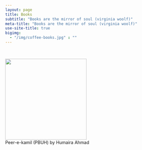 ```yaml
---
layout: page
title: Books
subtitle: "Books are the mirror of soul (virginia woolf)"
meta-title: "Books are the mirror of soul (virginia woolf)"
use-site-title: true
bigimg:
  - "/img/coffee-books.jpg" : ""
---
```

<script type="text/javascript" src="https://free-hit-counters.net/count/1xg8"></script><br>

<a href="Peer-e-Kamil.pdf" target="_blank"><img src="../img/peer-e-kamil.jpg" height="260px"></a><br>
Peer-e-kamil (PBUH) by Humaira Ahmad
